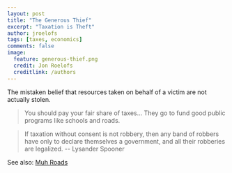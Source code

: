 ```yaml
---
layout: post
title: "The Generous Thief"
excerpt: "Taxation is Theft"
author: jroelofs
tags: [taxes, economics]
comments: false
image:
  feature: generous-thief.png
  credit: Jon Roelofs
  creditlink: /authors
---
```


The mistaken belief that resources taken on behalf of a victim are not actually
stolen.

> You should pay your fair share of taxes... They go to fund good public
> programs like schools and roads.

> If taxation without consent is not robbery, then any band of robbers have
> only to declare themselves a government, and all their robberies are
> legalized.  -- Lysander Spooner

See also: [Muh Roads](/muh-roads)
